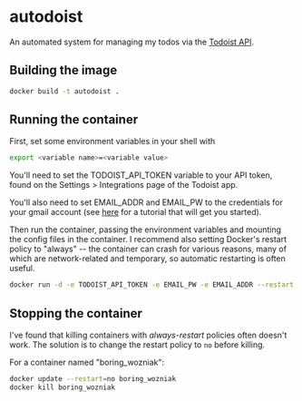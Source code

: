 # autodoist

An automated system for managing my todos via the [Todoist API](https://developer.todoist.com/sync/v7/).

## Building the image

```bash
docker build -t autodoist .
```

## Running the container

First, set some environment variables in your shell with
```bash
export <variable name>=<variable value>
```
You'll need to set the TODOIST_API_TOKEN variable to your API token, found on the Settings > Integrations page of the Todoist app.

You'll also need  to set EMAIL_ADDR and EMAIL_PW to the credentials for your gmail account (see [here](https://stackabuse.com/how-to-send-emails-with-gmail-using-python/) for a tutorial that will get you started).


Then run the container, passing the environment variables and mounting the config files in the container.
I recommend also setting Docker's restart policy to "always" -- the container can crash for various reasons, many of which are network-related and temporary, so automatic restarting is often useful.
```bash
docker run -d -e TODOIST_API_TOKEN -e EMAIL_PW -e EMAIL_ADDR --restart always --mount source=config,target=/autodoist/config autodoist
```

## Stopping the container
I've found that killing containers with *always-restart* policies often doesn't work.
The solution is to change the restart policy to `no` before killing.

For a container named "boring_wozniak":
```bash
docker update --restart=no boring_wozniak
docker kill boring_wozniak
```

